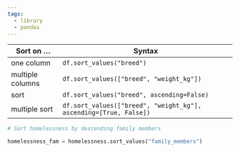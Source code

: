 ```yaml
---
tags:
  - library
  - pandas
---
```

|Sort on …|Syntax|
|---|---|
|one column|`df.sort_values("breed")`|
|multiple columns|`df.sort_values(["breed", "weight_kg"])`|
|sort|`df.sort_values("breed", ascending=False)`|
|multiple sort|`df.sort_values(["breed", "weight_kg"], ascending=[True, False])`|
```python
# Sort homelessness by descending family members

homelessness_fam = homelessness.sort_values("family_members")
```

